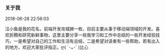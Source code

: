 ### 关于我

2018-06-28 22:56:03



汪小鱼是我的花名，前端开发攻城狮一枚，目前主要从事于移动端领域的开发。喜欢折腾和研究新鲜事物，这里主要分享一些我学习和工作中总结的一些开发经验技巧，一是希望对自己的工作和生活有总结，二是希望对读者有一些帮助，若有出入的地方，欢迎大家批评指正。ღ( ´･ᴗ･` )比心



<!-- ![An image](~@img/WechatIMG231.png) -->